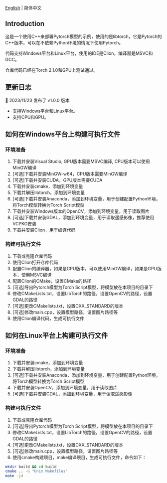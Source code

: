 [English](/Readme.md) | 简体中文

## Introduction

这是一个使用C++来部署Pytorch模型的示例，使用的是libtorch，它是Pytorch的C++版本，可以在不依赖Python环境的情况下使用Pytorch。

代码支持Windows平台和Linux平台，使用的IDE是Clion，编译器是MSVC和GCC。

仓库代码已经在Torch 2.1.0和GPU上测试通过。

## 更新日志

🌟 2023/11/23 发布了 v1.0.0 版本

- 支持Windows平台和Linux平台。
- 支持CPU和GPU。

## 如何在Windows平台上构建可执行文件

### 环境准备

1. 下载并安装Visual Studio, GPU版本需要MSVC编译, CPU版本可以使用MinGW编译
2. [可选]下载并安装MinGW-w64，CPU版本需要MinGW编译
3. [可选]下载并安装CUDA，GPU版本需要CUDA
4. 下载并安装cmake，添加到环境变量
5. 下载并解压libtorch，添加到环境变量
6. [可选]下载并安装Anaconda，添加到环境变量，用于创建配置Python环境，将Torch模型转换为Torch Script模型
7. 下载并安装Windows版本的OpenCV，添加到环境变量，用于读取图片
8. [可选]下载并安装GDAL，添加到环境变量，用于读取遥感影像，推荐使用VCPKG安装
9. 下载并安装Clion，用于编译代码

### 构建可执行文件

1. 下载或克隆仓库代码
2. 使用Clion打开仓库代码
3. 配置Clion的编译器，如果是CPU版本，可以使用MinGW编译，如果是GPU版本，使用MSVC编译
4. 配置Clion的CMake，设置CMake的路径
5. [可选]导出Pytorch模型为Torch Script模型，将模型放在本项目的目录下
6. 修改CMakeLists.txt，设置LibTorch的路径，设置OpenCV的路径，设置GDAL的路径
7. [可选]更改CMakelists.txt，设置CXX_STANDARD的版本
8. [可选]修改main.cpp，设置模型路径，设置图片路径等
9. 使用Clion编译代码，生成可执行文件


## 如何在Linux平台上构建可执行文件

### 环境准备

1. 下载并安装cmake，添加到环境变量
2. 下载并解压libtorch，添加到环境变量
3. [可选]下载并安装Anaconda，添加到环境变量，用于创建配置Python环境，将Torch模型转换为Torch Script模型
4. 下载并安装OpenCV，添加到环境变量，用于读取图片
5. [可选]下载并安装GDAL，添加到环境变量，用于读取遥感影像

### 构建可执行文件

1. 下载或克隆仓库代码
2. [可选]导出Pytorch模型为Torch Script模型，将模型放在本项目的目录下
3. 修改CMakeLists.txt，设置LibTorch的路径，设置OpenCV的路径，设置GDAL的路径
4. [可选]更改CMakelists.txt，设置CXX_STANDARD的版本
5. [可选]修改main.cpp，设置模型路径，设置图片路径等
6. 使用cmake构建项目，make编译项目，生成可执行文件，命令如下：
```bash
mkdir build && cd build
cmake .. -G "Unix Makefiles"
make -j4
```


